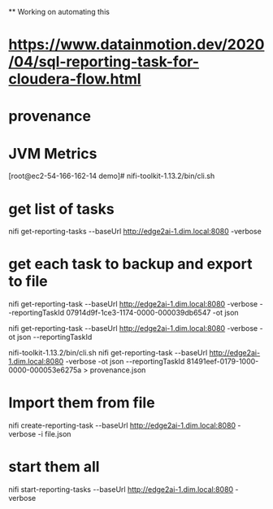 ** Working on automating this

# https://www.datainmotion.dev/2020/04/sql-reporting-task-for-cloudera-flow.html

# provenance

# JVM Metrics

[root@ec2-54-166-162-14 demo]# nifi-toolkit-1.13.2/bin/cli.sh 

# get list of tasks

nifi get-reporting-tasks  --baseUrl http://edge2ai-1.dim.local:8080 -verbose   

# get each task to backup and export to file

nifi get-reporting-task  --baseUrl http://edge2ai-1.dim.local:8080 -verbose --reportingTaskId 07914d9f-1ce3-1174-0000-000039db6547 -ot json

nifi get-reporting-task  --baseUrl http://edge2ai-1.dim.local:8080 -verbose -ot json --reportingTaskId 

nifi-toolkit-1.13.2/bin/cli.sh nifi get-reporting-task  --baseUrl http://edge2ai-1.dim.local:8080 -verbose -ot json --reportingTaskId  81491eef-0179-1000-0000-000053e6275a > provenance.json

# Import them from file

nifi create-reporting-task   --baseUrl http://edge2ai-1.dim.local:8080 -verbose -i file.json

# start them all

nifi start-reporting-tasks --baseUrl http://edge2ai-1.dim.local:8080 -verbose  
 
 
